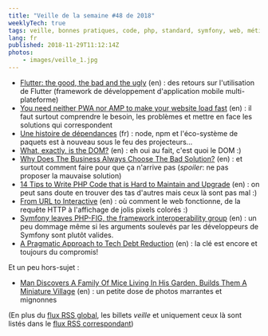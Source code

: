 ```yaml
---
title: "Veille de la semaine #48 de 2018"
weeklyTech: true
tags: veille, bonnes pratiques, code, php, standard, symfony, web, métier, qualité, html, javascript, node.js, npm, sécurité, performances, mobile
lang: fr
published: 2018-11-29T11:12:14Z
photos:
    - images/veille_1.jpg
---
```

* [Flutter: the good, the bad and the ugly](https://medium.com/asos-techblog/flutter-vs-react-native-for-ios-android-app-development-c41b4e038db9) (en)&nbsp;: des retours sur l'utilisation de Flutter (framework de développement d'application mobile multi-plateforme)
* [You need neither PWA nor AMP to make your website load fast](http://tonsky.me/blog/pwa/) (en)&nbsp;: il faut surtout comprendre le besoin, les problèmes et mettre en face les solutions qui correspondent
* [Une histoire de dépendances](https://n.survol.fr/n/une-histoire-de-dependances) (fr)&nbsp;: node, npm et l'éco-système de paquets est à nouveau sous le feu des projecteurs… 
* [What, exactly, is the DOM?](https://bitsofco.de/what-exactly-is-the-dom/) (en)&nbsp;: eh oui au fait, c'est quoi le DOM :)
* [Why Does The Business Always Choose The Bad Solution?](https://www.petermorlion.com/why-does-the-business-always-choose-the-bad-solution/) (en)&nbsp;: et surtout comment faire pour que ça n'arrive pas (_spoiler_: ne pas proposer la mauvaise solution)
* [14 Tips to Write PHP Code that is Hard to Maintain and Upgrade](https://www.tomasvotruba.cz/blog/2018/11/26/14-tips-to-write-php-code-that-is-hard-to-maintain-and-upgrade/) (en)&nbsp;: on peut sans doute en trouver des tas d'autres mais ceux là sont pas mal :)
* [From URL to Interactive](https://alistapart.com/article/from-url-to-interactive) (en)&nbsp;: où comment le web fonctionne, de la requête HTTP à l'affichage de jolis pixels colorés :)
* [Symfony leaves PHP-FIG, the framework interoperability group](https://hub.packtpub.com/symfony-leaves-php-fig-the-framework-interoperability-group/) (en)&nbsp;: un peu dommage même si les arguments soulevés par les développeurs de Symfony sont plutôt valides.
* [A Pragmatic Approach to Tech Debt Reduction](https://developers.soundcloud.com/blog/a-pragmatic-approach-to-tech-debt-reduction) (en)&nbsp;: la clé est encore et toujours du compromis!

Et un peu hors-sujet&nbsp;:

* [Man Discovers A Family Of Mice Living In His Garden, Builds Them A Miniature Village](https://www.boredpanda.com/miniature-mice-family-house-simon-dell/) (en)&nbsp;: un petite dose de photos marrantes et mignonnes

(En plus du [flux RSS global](/rss.xml), les billets *veille*
et uniquement ceux là sont listés dans le [flux RSS correspondant](/rss/veille.xml))
